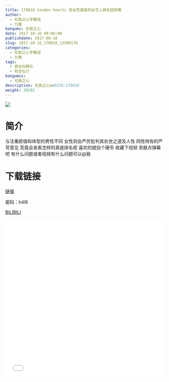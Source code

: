 ```yaml
---
title: 170818 london hearts 受女性喜爱的女艺人排名团体赛
author: 
  - 伦敦之心字幕组
  - 九條
bangumi: 伦敦之心
date: 2017-10-16 00:00:00
publishdate: 2017-08-18
slug: 2017-10-16_170818_13596176
categories: 
  - 伦敦之心字幕组
  - 九條
tags: 
  - 男女纠察队
  - 有吉弘行
bangumis: 
  - 伦敦之心
description: 伦敦之心&#8226;170818
weight: 29182
---
```


![](https://i.imgur.com/Qprcq1P.jpg)

# 简介  
与注重颜值和体型的男性不同 女性则会严厉批判其处世之道及人性 同性特有的严苛意见 究竟会发表怎样的真是排名呢 喜欢的就投个硬币 收藏下视频 贡献点弹幕吧 有什么问题或者视频有什么问题可以@我

# 下载链接

<a href="http://pan.baidu.com/s/1bpeuvrL" target="_blank">链接</a>

密码：h4l6


[BILIBILI](https://www.bilibili.com/video/av13596176/)


<div class="vcontainer">  <iframe class='video' src="//www.bilibili.com/html/html5player.html?cid=22251734&aid=13596176" width="100%" height="500" frameborder="0" allowfullscreen="allowfullscreen"></iframe></div>
